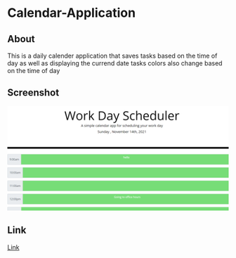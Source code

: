 # Calendar-Application

## About
This is a daily calender application that saves tasks based on the
time of day as well as displaying the currend date tasks colors also change
based on the time of day

## Screenshot
<img src="images\Screenshot (28).png">

## Link
<a href="https://strayfrozen.github.io/Calendar-Application/">Link</a>

